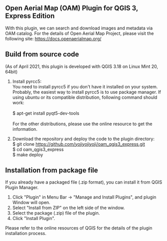 ## Open Aerial Map (OAM) Plugin for QGIS 3, Express Edition

With this plugin, we can search and download images and metadata via OAM catalog. For the details of Open Aerial Map Project, please visit the following site:
https://docs.openaerialmap.org/

## Build from source code
(As of April 2021, this plugin is developed with QGIS 3.18 on Linux Mint 20, 64bit)

1. Install pyrcc5:<br>
You need to install pyrcc5 if you don't have it installed on your system. Probably, the easiest way to install pyrcc5 is to use package manager. If using ubuntu or its compatible distribution, following command should work:<br><br>
$ apt-get install pyqt5-dev-tools<br><br>
For the other distributions, please use the online resource to get the information.

2. Download the repository and deploy the code to the plugin directory:<br>
$ git clone https://github.com/yojiyojiyoji/oam_qgis3_express.git<br>
$ cd oam_qgis3_express<br>
$ make deploy

## Installation from package file
If you already have a packaged file (.zip format), you can install it from QGIS Plugin Manager.

1. Click "Plugin" in Menu Bar -> "Manage and Install Plugins", and plugin Window will open.
2. Select "Install from ZIP" on the left side of the window.
3. Select the package (.zip) file of the plugin.
4. Click "Install Plugin".

Please refer to the online resources of QGIS for the details of the plugin installation process.
